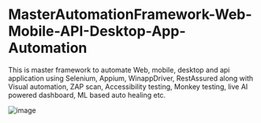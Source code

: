 # MasterAutomationFramework-Web-Mobile-API-Desktop-App-Automation
This is master framework to automate Web, mobile, desktop and api application using Selenium, Appium, WinappDriver, RestAssured along with Visual automation, ZAP scan, Accessibility testing, Monkey testing, live AI powered dashboard, ML based auto healing etc.

![image](https://user-images.githubusercontent.com/70449523/228219095-3b8a9237-7e2b-4e46-b021-55cd5599206a.png)
